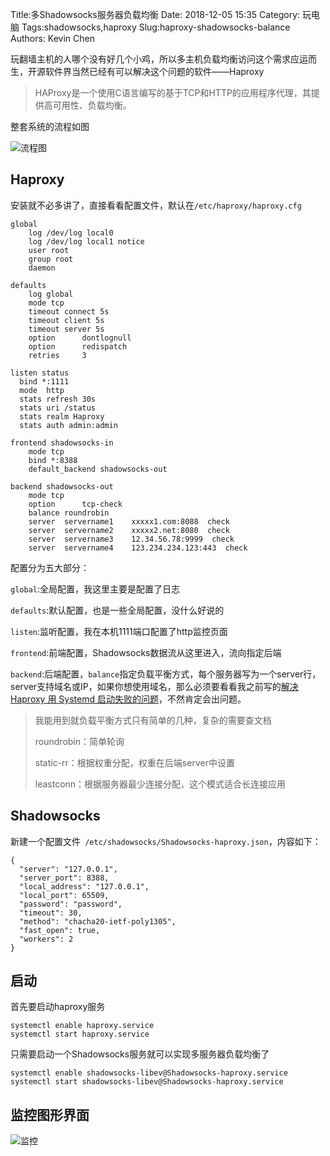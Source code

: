 Title:多Shadowsocks服务器负载均衡
Date: 2018-12-05 15:35
Category: 玩电脑
Tags:shadowsocks,haproxy
Slug:haproxy-shadowsocks-balance
Authors: Kevin Chen



玩翻墙主机的人哪个没有好几个小鸡，所以多主机负载均衡访问这个需求应运而生，开源软件界当然已经有可以解决这个问题的软件——Haproxy

> HAProxy是一个使用C语言编写的基于TCP和HTTP的应用程序代理，其提供高可用性、负载均衡。



整套系统的流程如图

![流程图](https://ws1.sinaimg.cn/large/65f2a787ly1fxvwgijay1j20gh0hhaaj.jpg)

## Haproxy

安装就不必多讲了，直接看看配置文件，默认在`/etc/haproxy/haproxy.cfg `

```
global
    log /dev/log local0
    log /dev/log local1 notice
    user root
    group root
    daemon

defaults
    log global
    mode tcp
    timeout connect 5s
    timeout client 5s
    timeout server 5s
    option      dontlognull
    option      redispatch
    retries     3

listen status
  bind *:1111
  mode  http
  stats refresh 30s
  stats uri /status
  stats realm Haproxy    
  stats auth admin:admin

frontend shadowsocks-in
    mode tcp
    bind *:8388
    default_backend shadowsocks-out

backend shadowsocks-out
    mode tcp
    option      tcp-check
    balance roundrobin
    server  servername1    xxxxx1.com:8088  check
    server  servername2    xxxxx2.net:8080  check
    server  servername3    12.34.56.78:9999  check
    server  servername4    123.234.234.123:443  check

```

配置分为五大部分：

`global`:全局配置，我这里主要是配置了日志

`defaults`:默认配置，也是一些全局配置，没什么好说的

`listen`:监听配置，我在本机1111端口配置了http监控页面

`frontend`:前端配置，Shadowsocks数据流从这里进入，流向指定后端

`backend`:后端配置，`balance`指定负载平衡方式，每个服务器写为一个server行，server支持域名或IP，如果你想使用域名，那么必须要看看我之前写的[解决 Haproxy 用 Systemd 启动失败的问题](https://www.solarck.com/systemd-wait-network-online.html)，不然肯定会出问题。

> 我能用到就负载平衡方式只有简单的几种，复杂的需要查文档
>
> roundrobin：简单轮询
>
> static-rr：根据权重分配，权重在后端server中设置
>
> leastconn：根据服务器最少连接分配，这个模式适合长连接应用






## Shadowsocks

新建一个配置文件` /etc/shadowsocks/Shadowsocks-haproxy.json`，内容如下：

```
{
  "server": "127.0.0.1",
  "server_port": 8388,
  "local_address": "127.0.0.1",
  "local_port": 65509,
  "password": "password",
  "timeout": 30,
  "method": "chacha20-ietf-poly1305",
  "fast_open": true,
  "workers": 2
}

```



## 启动

首先要启动haproxy服务
```
systemctl enable haproxy.service
systemctl start haproxy.service
```



只需要启动一个Shadowsocks服务就可以实现多服务器负载均衡了

```
systemctl enable shadowsocks-libev@Shadowsocks-haproxy.service
systemctl start shadowsocks-libev@Shadowsocks-haproxy.service
```



## 监控图形界面

![监控](https://ws1.sinaimg.cn/large/65f2a787ly1fxvwgg6nalj21h70ebwhp.jpg)